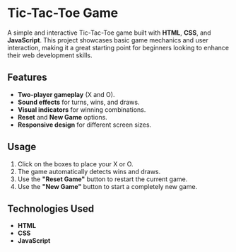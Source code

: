 # Tic-Tac-Toe Game

A simple and interactive Tic-Tac-Toe game built with **HTML**, **CSS**, and **JavaScript**. This project showcases basic game mechanics and user interaction, making it a great starting point for beginners looking to enhance their web development skills.

## Features

- **Two-player gameplay** (X and O).
- **Sound effects** for turns, wins, and draws.
- **Visual indicators** for winning combinations.
- **Reset** and **New Game** options.
- **Responsive design** for different screen sizes.

## Usage

1. Click on the boxes to place your X or O.
2. The game automatically detects wins and draws.
3. Use the **"Reset Game"** button to restart the current game.
4. Use the **"New Game"** button to start a completely new game.

## Technologies Used

- **HTML**
- **CSS**
- **JavaScript**
